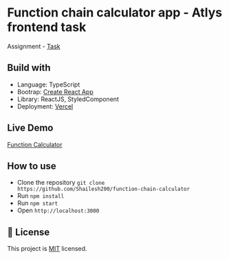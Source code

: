 # Function chain calculator app - Atlys frontend task
Assignment - [Task](https://goatlys.notion.site/Task-Frontend-Developer-10cd57ef738880f48777cfc9a9cdb28b)

## Build with

- Language: TypeScript
- Bootrap: [Create React App](https://github.com/facebook/create-react-app)
- Library: ReactJS, StyledComponent
- Deployment: [Vercel](https://vercel.com)

## Live Demo

[Function Calculator]()

## How to use

- Clone the repository `git clone https://github.com/Shailesh200/function-chain-calculator`
- Run `npm install`
- Run `npm start`
- Open `http://localhost:3000`

## 📝 License

This project is [MIT](./license.md) licensed.